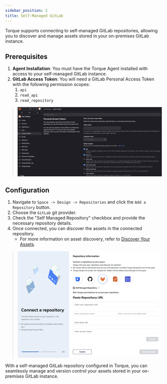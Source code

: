 ```yaml
---
sidebar_position: 2
title: Self-Managed GitLab
---
```


Torque supports connecting to self-managed GitLab repositories, allowing you to discover and manage assets stored in your on-premises GitLab instance.

## Prerequisites

1. **Agent Installation**: You must have the Torque Agent installed with access to your self-managed GitLab instance.
2. **GitLab Access Token**: You will need a GitLab Personal Access Token with the following permission scopes:
   1.  `api`
   2.  `read_api`
   3.  `read_repository`
   
> ![GitLab PAT](/img/gitlab-pat.png)


## Configuration

1. Navigate to `Space -> Design -> Repositories` and click the `Add a Repository` button.
2. Choose the `GitLab` git provider.
3. Check the "Self Managed Repository" checkbox and provide the necessary repository details.
4. Once connected, you can discover the assets in the connected repository.
   - For more information on asset discovery, refer to [Discover Your Assets](/getting-started/asset-discovery). 

> ![Add a repository](/img/gitlab-connect.png)

With a self-managed GitLab repository configured in Torque, you can seamlessly manage and version control your assets stored in your on-premises GitLab instance.